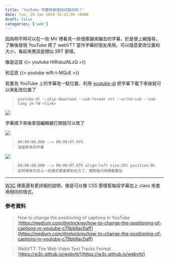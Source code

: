 ```yaml
---
title: 'YouTube 字幕特效是如何製作的？'
date: Tue, 29 Jan 2019 15:21:05 +0000
draft: false
categories: ['web']
---
```


因為時不時可以在一些 MV 裡看見一些很庫蹦來蹦去的字幕，於是便上網搜尋，了解後發現 YouTube 用了 webVTT 當作字幕好朋友來用，可以隨意更改位置和大小，看起來應該是類似 SRT 那樣。

像是這首
{{< youtube HIRiduzNLzQ >}} 

和這首
{{< youtube wIft-t-MQuE >}} 

若要為 YouTube 上的字幕改一點位置，利用 [youtube-dl](https://github.com/rg3/youtube-dl) 把字幕下載下來後就可以來亂改位置了

> ```
> youtube-dl --skip-download --sub-format vtt --write-sub --sub-lang zh-TW <link>
> ```

![](https://i.imgur.com/lALbVtT.png)

字幕搞下來後拿個編輯器打開就可以改了

![](https://i.imgur.com/h0llxmF.png)

> ```
> 00:00:00.000 --> 00:00:07.075
> 這是原本的字幕
> ```

![](https://i.imgur.com/3FmQLy7.png)

> ```
> 00:00:00.000 --> 00:00:07.075 align:left size:35% position:0%
> 在時間後方加上一些樣式便會移到左方了，喔對每行時間都要加
> ```

* * *

[W3C](https://w3c.github.io/webvtt) 裡面還有更詳細的說明，像是可以像 CSS 那樣幫每段字幕加上 class 來套用相同的樣式。

### 參考資料

> How to change the positioning of captions in YouTube [https://medium.com/@mlockrey/how-to-change-the-positioning-of-captions-in-youtube-c75bb9ac0aff](https://medium.com/@mlockrey/how-to-change-the-positioning-of-captions-in-youtube-c75bb9ac0aff)

> WebVTT: The Web Video Text Tracks Format [https://w3c.github.io/webvtt/](https://w3c.github.io/webvtt/)